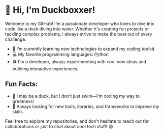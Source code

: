 # 🐤 Hi, I'm Duckboxxer!

Welcome to my GitHub! I'm a passionate developer who loves to dive into code like a duck diving into water. Whether it's creating fun projects or tackling complex problems, I always strive to make the best out of every challenge.

- 🌱 I’m currently learning new technologies to expand my coding toolkit.
- 💻 My favorite programming languages: Python
- 🛠️ I'm a developer, always experimenting with cool new ideas and building interactive experiences.

## Fun Facts:
- 🦆 I may be a duck, but I don't just swim—I'm coding my way to greatness!
- 🚀 Always looking for new tools, libraries, and frameworks to improve my skills.

Feel free to explore my repositories, and don't hesitate to reach out for collaborations or just to chat about cool tech stuff! 😄

